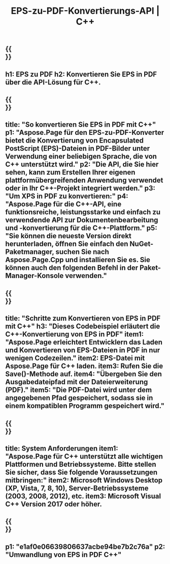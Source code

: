 ﻿---
translation: true
template: /_templates/_conversion-child-cpp.md
title: EPS-zu-PDF-Konvertierungs-API | C++
url: /cpp/conversion/eps-to-pdf/
description: Umwandlung von EPS in PDF bereitgestellt von Aspose.Page für die C++-API-Lösung. Funktioniert in C++ Runtime Environment für Windows 32 Bit, Windows 64 Bit und Linux 64 Bit.
informat: EPS
outformat: PDF
otherformats: XPS PS
---

{{<section banner>}}
---
h1: EPS zu PDF
h2: Konvertieren Sie EPS in PDF über die API-Lösung für C++.
---

{{<section overview>}}
---
title: "So konvertieren Sie EPS in PDF mit C++"
p1: "Aspose.Page für den EPS-zu-PDF-Konverter bietet die Konvertierung von Encapsulated PostScript (EPS)-Dateien in PDF-Bilder unter Verwendung einer beliebigen Sprache, die von C++ unterstützt wird."
p2: "Die API, die Sie hier sehen, kann zum Erstellen Ihrer eigenen plattformübergreifenden Anwendung verwendet oder in Ihr C++-Projekt integriert werden."
p3: "Um XPS in PDF zu konvertieren:"
p4: "Aspose.Page für die C++-API, eine funktionsreiche, leistungsstarke und einfach zu verwendende API zur Dokumentenbearbeitung und -konvertierung für die C++-Plattform."
p5: "Sie können die neueste Version direkt herunterladen, öffnen Sie einfach den NuGet-Paketmanager, suchen Sie nach Aspose.Page.Cpp und installieren Sie es. Sie können auch den folgenden Befehl in der Paket-Manager-Konsole verwenden."
---

{{<section feature1>}}
---
title: "Schritte zum Konvertieren von EPS in PDF mit C++"
h3: "Dieses Codebeispiel erläutert die C++-Konvertierung von EPS in PDF"
item1: "Aspose.Page erleichtert Entwicklern das Laden und Konvertieren von EPS-Dateien in PDF in nur wenigen Codezeilen."
item2: EPS-Datei mit Aspose.Page für C++ laden.
item3: Rufen Sie die Save()-Methode auf.
item4: "Übergeben Sie den Ausgabedateipfad mit der Dateierweiterung (PDF)."
item5: "Die PDF-Datei wird unter dem angegebenen Pfad gespeichert, sodass sie in einem kompatiblen Programm gespeichert wird."
---

{{<section feature2>}}
---
title: System Anforderungen
item1: "Aspose.Page für C++ unterstützt alle wichtigen Plattformen und Betriebssysteme. Bitte stellen Sie sicher, dass Sie folgende Voraussetzungen mitbringen:"
item2: Microsoft Windows Desktop (XP, Vista, 7, 8, 10), Server-Betriebssysteme (2003, 2008, 2012), etc.
item3: Microsoft Visual C++ Version 2017 oder höher.
---

{{<section gist>}}
---
p1: "e1af0e06639806637acbe94be7b2c76a"
p2: "Umwandlung von EPS in PDF C++"
---
